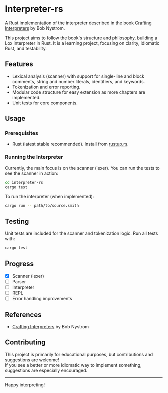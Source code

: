 # Interpreter-rs

A Rust implementation of the interpreter described in the book [Crafting Interpreters](https://craftinginterpreters.com/) by Bob Nystrom.

This project aims to follow the book's structure and philosophy, building a Lox interpreter in Rust. It is a learning project, focusing on clarity, idiomatic Rust, and testability.

## Features

- Lexical analysis (scanner) with support for single-line and block comments, string and number literals, identifiers, and keywords.
- Tokenization and error reporting.
- Modular code structure for easy extension as more chapters are implemented.
- Unit tests for core components.

## Usage

### Prerequisites

- Rust (latest stable recommended). Install from [rustup.rs](https://rustup.rs/).

### Running the Interpreter

Currently, the main focus is on the scanner (lexer). You can run the tests to see the scanner in action:

```sh
cd interpreter-rs
cargo test
```

To run the interpreter (when implemented):

```sh
cargo run -- path/to/source.smith
```

## Testing

Unit tests are included for the scanner and tokenization logic. Run all tests with:

```sh
cargo test
```

## Progress

- [x] Scanner (lexer)
- [ ] Parser
- [ ] Interpreter
- [ ] REPL
- [ ] Error handling improvements

## References

- [Crafting Interpreters](https://craftinginterpreters.com/) by Bob Nystrom

## Contributing

This project is primarily for educational purposes, but contributions and suggestions are welcome!  
If you see a better or more idiomatic way to implement something, suggestions are especially encouraged.

---

Happy interpreting!
